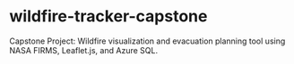 # wildfire-tracker-capstone
Capstone Project: Wildfire visualization and evacuation planning tool using NASA FIRMS, Leaflet.js, and Azure SQL.
